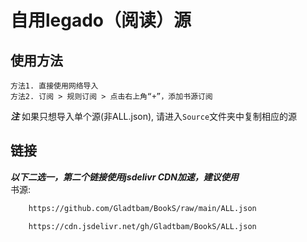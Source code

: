 # 自用legado（阅读）源

## 使用方法

    方法1. 直接使用网络导入
    方法2. 订阅 > 规则订阅 > 点击右上角“+”，添加书源订阅

***注*** 如果只想导入单个源(非ALL.json), 请进入`Source`文件夹中复制相应的源

## 链接
***以下二选一，第二个链接使用jsdelivr CDN加速，建议使用***  
书源: 
```bash
    https://github.com/Gladtbam/BookS/raw/main/ALL.json
```
```bash
    https://cdn.jsdelivr.net/gh/Gladtbam/BookS/ALL.json
```
